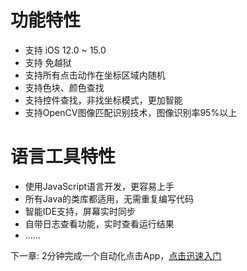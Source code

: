 # 功能特性
* 支持 iOS 12.0 ~ 15.0
* 支持 免越狱
* 支持所有点击动作在坐标区域内随机
* 支持色块、颜色查找
* 支持控件查找，非找坐标模式，更加智能
* 支持OpenCV图像匹配识别技术，图像识别率95%以上

# 语言工具特性
* 使用JavaScript语言开发，更容易上手
* 所有Java的类库都适用，无需重复编写代码
* 智能IDE支持，屏幕实时同步
* 自带日志查看功能，实时查看运行结果
* ......


下一章: 2分钟完成一个自动化点击App，[点击迅速入门](/zh-cn/getting-start.md)

